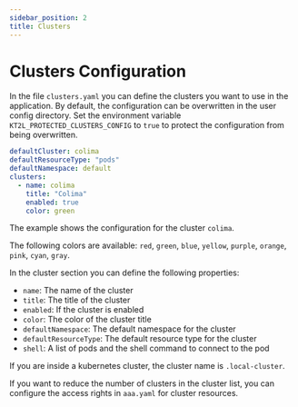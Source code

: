 ```yaml
---
sidebar_position: 2
title: Clusters
---
```


# Clusters Configuration

In the file `clusters.yaml` you can define the clusters you want to use in the application. By default, the
configuration can be overwritten in the user config directory. Set the environment variable 
`KT2L_PROTECTED_CLUSTERS_CONFIG` to `true` to protect the configuration from being overwritten.

```yaml
defaultCluster: colima
defaultResourceType: "pods"
defaultNamespace: default
clusters:
  - name: colima
    title: "Colima"
    enabled: true
    color: green
```

The example shows the configuration for the cluster `colima`.

The following colors are available: `red`, `green`, `blue`, `yellow`, `purple`, `orange`, `pink`, `cyan`, `gray`.

In the cluster section you can define the following properties:

- `name`: The name of the cluster
- `title`: The title of the cluster
- `enabled`: If the cluster is enabled
- `color`: The color of the cluster title
- `defaultNamespace`: The default namespace for the cluster
- `defaultResourceType`: The default resource type for the cluster
- `shell`: A list of pods and the shell command to connect to the pod

If you are inside a kubernetes cluster, the cluster name is `.local-cluster`.

If you want to reduce the number of clusters in the cluster list, you can configure the access rights in `aaa.yaml`
for cluster resources.
